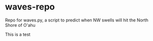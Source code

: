 # waves-repo

Repo for waves.py, a script to predict when NW swells will hit the North Shore of O'ahu

This is a test
